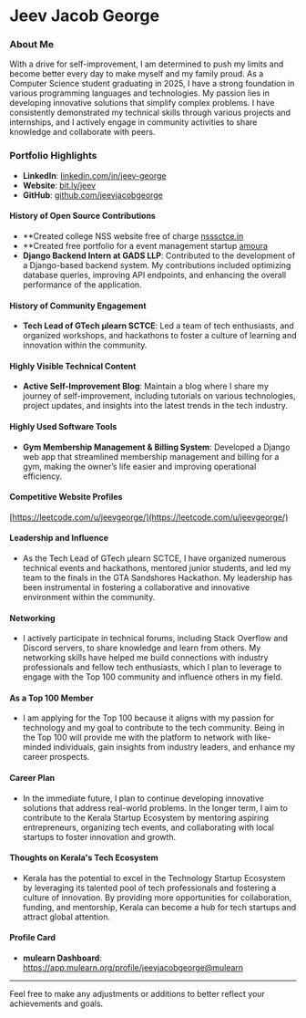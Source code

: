 # Jeev Jacob George

### About Me

With a drive for self-improvement, I am determined to push my limits and become better every day to make myself and my family proud. As a Computer Science student graduating in 2025, I have a strong foundation in various programming languages and technologies. My passion lies in developing innovative solutions that simplify complex problems. I have consistently demonstrated my technical skills through various projects and internships, and I actively engage in community activities to share knowledge and collaborate with peers.

### Portfolio Highlights

- **LinkedIn**: [linkedin.com/in/jeev-george](https://www.linkedin.com/in/jeev-george)
- **Website**: [bit.ly/jeev](https://bit.ly/jeev)
- **GitHub**: [github.com/jeevjacobgeorge](https://github.com/jeevjacobgeorge)

#### History of Open Source Contributions
- **Created college NSS website free of charge [nsssctce.in](https://nsssctce.in)
- **Created free portfolio for a event management startup [amoura](https://bit.ly/amoura_events)
- **Django Backend Intern at GADS LLP**: Contributed to the development of a Django-based backend system. My contributions included optimizing database queries, improving API endpoints, and enhancing the overall performance of the application.

#### History of Community Engagement

- **Tech Lead of GTech µlearn SCTCE**: Led a team of tech enthusiasts, and organized workshops, and hackathons to foster a culture of learning and innovation within the community.

#### Highly Visible Technical Content

- **Active Self-Improvement Blog**: Maintain a blog where I share my journey of self-improvement, including tutorials on various technologies, project updates, and insights into the latest trends in the tech industry.

#### Highly Used Software Tools

- **Gym Membership Management & Billing System**: Developed a Django web app that streamlined membership management and billing for a gym, making the owner’s life easier and improving operational efficiency.

#### Competitive Website Profiles
[https://leetcode.com/u/jeevgeorge/](https://leetcode.com/u/jeevgeorge/)

#### Leadership and Influence

- As the Tech Lead of GTech µlearn SCTCE, I have organized numerous technical events and hackathons, mentored junior students, and led my team to the finals in the GTA Sandshores Hackathon. My leadership has been instrumental in fostering a collaborative and innovative environment within the community.

#### Networking

- I actively participate in technical forums, including Stack Overflow and Discord servers, to share knowledge and learn from others. My networking skills have helped me build connections with industry professionals and fellow tech enthusiasts, which I plan to leverage to engage with the Top 100 community and influence others in my field.

#### As a Top 100 Member

- I am applying for the Top 100 because it aligns with my passion for technology and my goal to contribute to the tech community. Being in the Top 100 will provide me with the platform to network with like-minded individuals, gain insights from industry leaders, and enhance my career prospects.

#### Career Plan

- In the immediate future, I plan to continue developing innovative solutions that address real-world problems. In the longer term, I aim to contribute to the Kerala Startup Ecosystem by mentoring aspiring entrepreneurs, organizing tech events, and collaborating with local startups to foster innovation and growth.

#### Thoughts on Kerala's Tech Ecosystem

- Kerala has the potential to excel in the Technology Startup Ecosystem by leveraging its talented pool of tech professionals and fostering a culture of innovation. By providing more opportunities for collaboration, funding, and mentorship, Kerala can become a hub for tech startups and attract global attention.

#### Profile Card

- **mulearn Dashboard**: https://app.mulearn.org/profile/jeevjacobgeorge@mulearn

---

Feel free to make any adjustments or additions to better reflect your achievements and goals.
